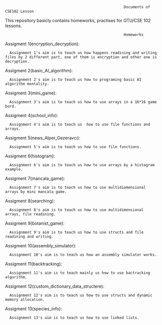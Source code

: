                                                          Documents of CSE102 Lesson

This repository basicly contains homeworks, practises for GTU/CSE 102 lessons.

                                                          Homeworks

Assigment 1(encryption_decryption):

      Assignment 1's aim is to teach us how happens readining and writing files by 2 different part, one of them is encryption and other one is decryption.
    
Assigment 2(basic_AI_algorithm):

      Assignment 2's aim is to teach us how to programing basic AI algorithm mentality.

Assigment 3(mini_game):

      Assignment 3's aim is to teach us how to use arrays in a 16*16 game bord.

Assigment 4(school_info):

      Assignment 4's aim is to teach us  how to use file functions and arrays.

Assigment 5(news_Alper_Gezeravcı):

      Assignment 5's aim is to teach us how to use file functions.

Assigment 6(histogram):

      Assignment 6's aim is to teach us how to use arrays by a histogram example.

Assigment 7(mancala_game):

      Assignment 7's aim is to teach us how to use multidiomensional arrays by mini mancala game.

Assigment 8(searching):

      Assignment 8's aim is to teach us how to use multidimensional arrays, file readining. 

Assigment 9(botanist_game):

      Assignment 9's aim is to teach us how to use structs and file readining and writing.

Assigment 10(assembly_simulator):

      Assignment 10's aim is to teach us how an assembly simulator works. 

Assigment 11(backtracking):

      Assignment 11's aim is to teach mainly us how to use bactracking algorithm. 

Assigment 12(custom_dictionary_data_structere):

      Assignment 12's aim is to teach us how to use structs and dynamic memory allocation.

Assigment 13(species_info):

      Assignment 13's aim is to teach us how to use linked lists.
